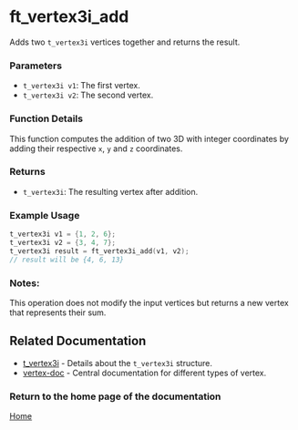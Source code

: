 # ft_vertex3i_add
Adds two `t_vertex3i` vertices together and returns the result.

### Parameters
- `t_vertex3i v1`: The first vertex.
- `t_vertex3i v2`: The second vertex.

### Function Details
This function computes the addition of two 3D with integer coordinates by adding their respective `x`, `y` and `z` coordinates.

### Returns
- `t_vertex3i`: The resulting vertex after addition.

### Example Usage
```c
t_vertex3i v1 = {1, 2, 6};
t_vertex3i v2 = {3, 4, 7};
t_vertex3i result = ft_vertex3i_add(v1, v2);
// result will be {4, 6, 13}
```

### Notes:
This operation does not modify the input vertices but returns a new vertex that represents their sum.

## Related Documentation
- [t_vertex3i](./t_vertex3i.md) - Details about the `t_vertex3i` structure.
- [vertex-doc](../vertex-doc.md) - Central documentation for different types of vertex.

### Return to the home page of the documentation
[Home](../../home.md)